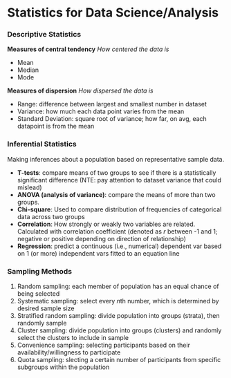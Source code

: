 # Statistics for Data Science/Analysis
### Descriptive Statistics
**Measures of central tendency**
*How centered the data is*
- Mean
- Median
- Mode

**Measures of dispersion**
*How dispersed the data is*
- Range: difference between largest and smallest number in dataset
- Variance: how much each data point varies from the mean
- Standard Deviation: square root of variance; how far, on avg, each datapoint is from the mean

### Inferential Statistics
Making inferences about a population based on representative sample data.
- **T-tests**: compare means of two groups to see if there is a statistically significant difference (NTE: pay attention to dataset variance that could mislead)
- **ANOVA (analysis of variance)**: compare the means of more than two groups.
- **Chi-square**: Used to compare distribution of frequencies of categorical data across two groups
- **Correlation**: How strongly or weakly two variables are related. Calculated with correlation coefficient (denoted as *r* between -1 and 1; negative or positive depending on direction of relationship)
- **Regression**: predict a continuous (i.e., numerical) dependent var based on 1 (or more) independent vars fitted to an equation line

### Sampling Methods
1. Random sampling: each member of population has an equal chance of being selected
2. Systematic sampling: select every *n*th number, which is determined by desired sample size
3. Stratified random sampling: divide population into groups (strata), then randomly sample
4. Cluster sampling: divide population into groups (clusters) and randomly select the clusters to include in sample
5. Convenience sampling: selecting participants based on their availability/willingness to participate
6. Quota sampling: slecting a certain number of participants from specific subgroups within the population